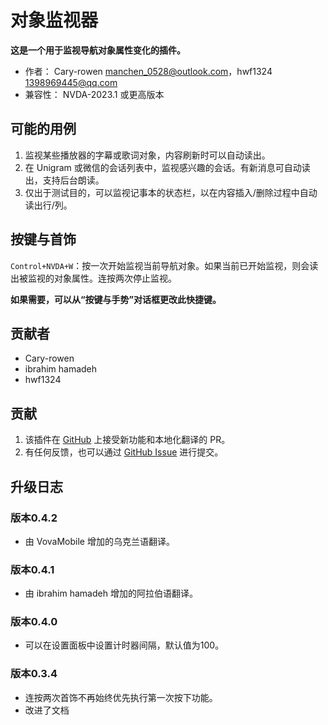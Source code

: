 # 对象监视器

**这是一个用于监视导航对象属性变化的插件。**

* 作者： Cary-rowen <manchen_0528@outlook.com>，hwf1324 <1398969445@qq.com>
* 兼容性： NVDA-2023.1 或更高版本

## 可能的用例

1. 监视某些播放器的字幕或歌词对象，内容刷新时可以自动读出。
2. 在 Unigram 或微信的会话列表中，监视感兴趣的会话。有新消息可自动读出，支持后台朗读。
3. 仅出于测试目的，可以监视记事本的状态栏，以在内容插入/删除过程中自动读出行/列。

## 按键与首饰

``Control+NVDA+W``：按一次开始监视当前导航对象。如果当前已开始监视，则会读出被监视的对象属性。连按两次停止监视。

**如果需要，可以从“按键与手势”对话框更改此快捷键。**

## 贡献者

* Cary-rowen
* ibrahim hamadeh
* hwf1324

## 贡献

1. 该插件在 [GitHub][GitHub] 上接受新功能和本地化翻译的 PR。
2. 有任何反馈，也可以通过 [GitHub Issue][GitHubIssue] 进行提交。

## 升级日志
### 版本0.4.2
* 由 VovaMobile 增加的乌克兰语翻译。

### 版本0.4.1
* 由 ibrahim hamadeh 增加的阿拉伯语翻译。

### 版本0.4.0
* 可以在设置面板中设置计时器间隔，默认值为100。

### 版本0.3.4
* 连按两次首饰不再始终优先执行第一次按下功能。
* 改进了文档

[GitHub]: https://github.com/cary-rowen/objWatcher
[GitHubIssue]: https://github.com/cary-rowen/objWatcher/issues

